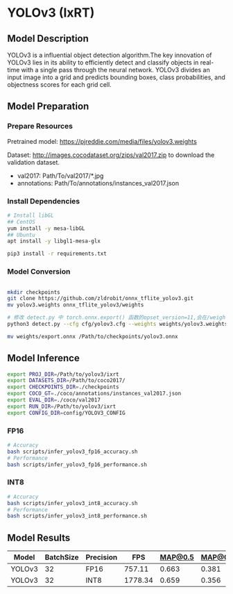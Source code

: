 # YOLOv3 (IxRT)

## Model Description

YOLOv3 is a influential object detection algorithm.The key innovation of YOLOv3 lies in its ability to efficiently detect and classify objects in real-time with a single pass through the neural network. YOLOv3 divides an input image into a grid and predicts bounding boxes, class probabilities, and objectness scores for each grid cell.

## Model Preparation

### Prepare Resources

Pretrained model: <https://pjreddie.com/media/files/yolov3.weights>

Dataset: <http://images.cocodataset.org/zips/val2017.zip> to download the validation dataset.

- val2017: Path/To/val2017/*.jpg
- annotations: Path/To/annotations/instances_val2017.json

### Install Dependencies

```bash
# Install libGL
## CentOS
yum install -y mesa-libGL
## Ubuntu
apt install -y libgl1-mesa-glx

pip3 install -r requirements.txt
```

### Model Conversion

```bash

mkdir checkpoints
git clone https://github.com/zldrobit/onnx_tflite_yolov3.git
mv yolov3.weights onnx_tflite_yolov3/weights

# 修改 detect.py 中 torch.onnx.export() 函数的opset_version=11,会在/weights下生成export.onnx
python3 detect.py --cfg cfg/yolov3.cfg --weights weights/yolov3.weights

mv weights/export.onnx /Path/to/checkpoints/yolov3.onnx
```

## Model Inference

```bash
export PROJ_DIR=/Path/to/yolov3/ixrt
export DATASETS_DIR=/Path/to/coco2017/
export CHECKPOINTS_DIR=./checkpoints
export COCO_GT=./coco/annotations/instances_val2017.json
export EVAL_DIR=./coco/val2017
export RUN_DIR=/Path/to/yolov3/ixrt
export CONFIG_DIR=config/YOLOV3_CONFIG
```

### FP16

```bash
# Accuracy
bash scripts/infer_yolov3_fp16_accuracy.sh
# Performance
bash scripts/infer_yolov3_fp16_performance.sh
```

### INT8

```bash
# Accuracy
bash scripts/infer_yolov3_int8_accuracy.sh
# Performance
bash scripts/infer_yolov3_int8_performance.sh
```

## Model Results

| Model  | BatchSize | Precision | FPS     | MAP@0.5 | MAP@0.5:0.95 |
|--------|-----------|-----------|---------|---------|--------------|
| YOLOv3 | 32        | FP16      | 757.11  | 0.663   | 0.381        |
| YOLOv3 | 32        | INT8      | 1778.34 | 0.659   | 0.356        |
